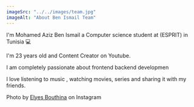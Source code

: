 ```yaml
---
imageSrc: "../../images/team.jpg"
imageAlt: "About Ben Ismail Team"
---
```


I'm Mohamed Aziz Ben Ismail a Computer science student at (ESPRIT) in Tunisia 💻

I'm 23 years old and Content Creator on Youtube.

I am completely passionate about frontend backend developmen

I love listening to music , watching movies, series and sharing it with my friends.

Photo by <a href="https://www.instagram.com/azizbensmail/" target="_blank" rel="nofollow noopener noreferrer" aria-label="External Link"><u>Elyes Bouthina</u></a> on Instagram
